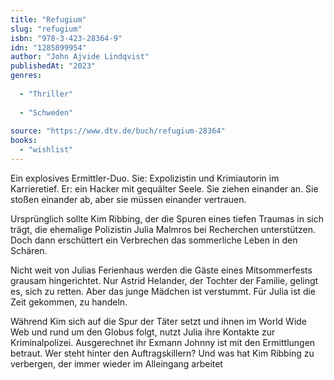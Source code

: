 ```yaml
---
title: "Refugium"
slug: "refugium"
isbn: "978-3-423-28364-9"
idn: "1285899954"
author: "John Ajvide Lindqvist"
publishedAt: "2023"
genres:
  
  - "Thriller"
    
  - "Schweden"
    
source: "https://www.dtv.de/buch/refugium-28364"
books: 
  - "wishlist"
---
```

Ein explosives Ermittler-Duo. Sie: Expolizistin und Krimiautorin im 
Karrieretief. Er: ein Hacker mit gequälter Seele. Sie ziehen einander an. Sie 
stoßen einander ab, aber sie müssen einander vertrauen.

Ursprünglich sollte Kim Ribbing, der die Spuren eines tiefen Traumas in sich 
trägt, die ehemalige Polizistin Julia Malmros bei Recherchen unterstützen. Doch 
dann erschüttert ein Verbrechen das sommerliche Leben in den Schären.

Nicht weit von Julias Ferienhaus werden die Gäste eines Mitsommerfests grausam 
hingerichtet. Nur Astrid Helander, der Tochter der Familie, gelingt es, sich 
zu retten. Aber das junge Mädchen ist verstummt. Für Julia ist die Zeit 
gekommen, zu handeln.

Während Kim sich auf die Spur der Täter setzt und ihnen im World Wide Web und 
rund um den Globus folgt, nutzt Julia ihre Kontakte zur Kriminalpolizei. 
Ausgerechnet ihr Exmann Johnny ist mit den Ermittlungen betraut. Wer steht 
hinter den Auftragskillern? Und was hat Kim Ribbing zu verbergen, der immer 
wieder im Alleingang arbeitet